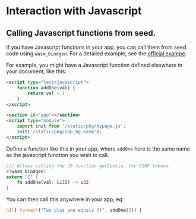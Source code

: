 # Interaction with Javascript

## Calling Javascript functions from seed.
If you have Javascript functions in your app, you can call them from seed code using 
`wasm_bindgen`. For a detailed
example, see the [official exampe](https://github.com/seed-rs/seed/tree/master/examples/update_from_js).

For example, you might have a Javascript function defined elsewhere in your document,
like this:
```html
<script type="text/javascript">
    function addOne(val) {
        return val + 1
    }
</script>

<section id="app"></section>
<script type="module">
    import init from '/static/pkg/mypage.js';
    init('/static/pkg/rap_bg.wasm');
</script>
```

Define a function like this in your app, where `addOne` here is the same name as the
javascript function you wish to call.
```rust
/// ALlows calling the JS function getCookie, for CSRF tokens.
#[wasm_bindgen]
extern "C" {
    fn addOne(val: &i32) -> i32;
}
```

You can then call this anywhere in your app, eg:
```rust
h1![ format!("Two plus one equals {}", addOne(2)) ]
```